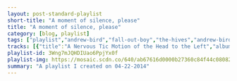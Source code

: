 ```yaml
---
layout: post-standard-playlist
short-title: "A moment of silence, please"
title: "A moment of silence, please"
category: [blog, playlist]
tags: ["playlist","andrew-bird","fall-out-boy","the-hives","andrew-bird","the-futureheads","reel-big-fish","of-montreal","streetlight-manifesto","andrew-bird","telekinesis","reel-big-fish","riders-in-the-sky","st.-vincent","jc-brooks-&-the-uptown-sound","the-get-up-kids","raffi","reel-big-fish","mock-orange","less-than-jake","sum-41","richard-white,-jesse-corti"]
tracks: [{"title":"A Nervous Tic Motion of the Head to the Left","album":"Live at Austin City Limits Music Festival 2007: Andrew Bird","artists":"Andrew Bird"},{"title":"Where Did The Party Go","album":"Save Rock And Roll","artists":"Fall Out Boy"},{"title":"Untutored Youth","album":"Your New Favourite Band","artists":"The Hives"},{"title":"Carrion Suite","album":"Useless Creatures","artists":"Andrew Bird"},{"title":"Struck Dumb","album":"The Chaos","artists":"The Futureheads"},{"title":"Why Do All Girls Think They're Fat","album":"Monkeys For Nothin' And The Chimps For Free","artists":"Reel Big Fish"},{"title":"Authentic Pyrrhic Remission","album":"Paralytic Stalks","artists":"of Montreal"},{"title":"They Provide the Paint for the Picture-Perfect Masterpiece","album":"99 Songs Of Revolution","artists":"Streetlight Manifesto"},{"title":"Anonanimal","album":"Live at Austin City Limits Music Festival 2007: Andrew Bird","artists":"Andrew Bird"},{"title":"Awkward Kisser","album":"Telekinesis!","artists":"Telekinesis"},{"title":"Authority Song","album":"Fame, Fortune, And Fornication","artists":"Reel Big Fish"},{"title":"Woody's Roundup","album":"Toy Story 2","artists":"Riders In The Sky"},{"title":"Birth In Reverse","album":"St. Vincent","artists":"St. Vincent"},{"title":"Don't Lock the Door","album":"Want More","artists":"JC Brooks & The Uptown Sound"},{"title":"Stay Gone","album":"On A Wire","artists":"The Get Up Kids"},{"title":"This Old Man","album":"Baby Beluga","artists":"Raffi"},{"title":"Another F.U. Song","album":"Monkeys For Nothin' And The Chimps For Free","artists":"Reel Big Fish"},{"title":"Do You Want Out","album":"Mind Is Not Brain","artists":"Mock Orange"},{"title":"Weekends All Year Long","album":"See the Light","artists":"Less Than Jake"},{"title":"Summer","album":"Half Hour Of Power","artists":"Sum 41"},{"title":"Gaston - Soundtrack","album":"Beauty And The Beast (Soundtrack)","artists":"Richard White, Jesse Corti"}]
playlist-id: 3Wng7mJQHDIUao6PpjYx0f
playlist-img: https://mosaic.scdn.co/640/ab67616d0000b27360c84f44c080824ce336e1a1ab67616d0000b273a82fd213675bbe78db48c7eaab67616d0000b273ef7432a010ad25209a208beeab67616d0000b273fdbbecbb2a3f8a607b8f39b8
summary: "A playlist I created on 04-22-2014"
---
```

